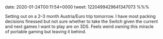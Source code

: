 date: 2020-01-24T00:11:54+0000
tweet: 1220499429641347073
%%%

Setting out on a 2–3 month Austria/Euro trip tomorrow. I have most packing decisions finessed but not sure whether to take the Switch given the current and next games I want to play are on 3DS. Feels weird owning this miracle of portable gaming but leaving it behind.

